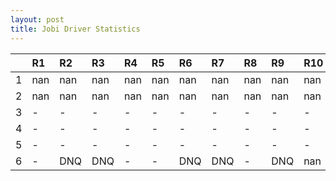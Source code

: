 ```yaml
---
layout: post 
title: Jobi Driver Statistics
--- 
```


|    | R1   | R2   | R3   | R4   | R5   | R6   | R7   | R8   | R9   | R10   | R11   | R12   |
|---:|:-----|:-----|:-----|:-----|:-----|:-----|:-----|:-----|:-----|:------|:------|:------|
|  1 | nan  | nan  | nan  | nan  | nan  | nan  | nan  | nan  | nan  | nan   | nan   | nan   |
|  2 | nan  | nan  | nan  | nan  | nan  | nan  | nan  | nan  | nan  | nan   | nan   | nan   |
|  3 | -    | -    | -    | -    | -    | -    | -    | -    | -    | -     | -     | -     |
|  4 | -    | -    | -    | -    | -    | -    | -    | -    | -    | -     | -     | -     |
|  5 | -    | -    | -    | -    | -    | -    | -    | -    | -    | -     | -     | -     |
|  6 | -    | DNQ  | DNQ  | -    | -    | DNQ  | DNQ  | -    | DNQ  | nan   | nan   | nan   |